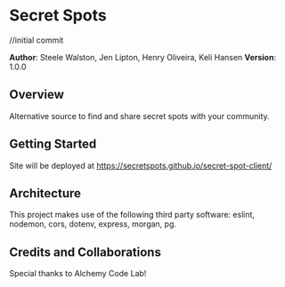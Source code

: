 # Secret Spots

//initial commit 

**Author**: Steele Walston, Jen Lipton, Henry Oliveira, Keli Hansen
**Version**: 1.0.0

## Overview
Alternative source to find and share secret spots with your community. 


## Getting Started
Site will be deployed at https://secretspots.github.io/secret-spot-client/

## Architecture
This project makes use of the following third party software: eslint, nodemon, cors, dotenv, express, morgan, pg.

## Credits and Collaborations
Special thanks to Alchemy Code Lab!